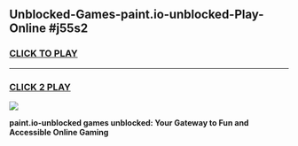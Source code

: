 
## Unblocked-Games-paint.io-unblocked-Play-Online #j55s2
<h3>
<a href="https://news.freeplayer.one?title=paint.io-unblocked&ref=3">CLICK TO PLAY</a></h3>
<hr>

<h3>
<a href="https://news.freeplayer.one?title=paint.io-unblocked&ref=3">CLICK 2 PLAY</a>
  
</h3>

<a href="https://news.freeplayer.one?title=paint.io-unblocked&ref=3"><img src="https://clearcache.store/games.png"></a>


**paint.io-unblocked games unblocked: Your Gateway to Fun and Accessible Online Gaming**
